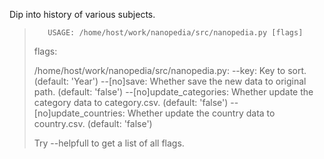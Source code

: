 Dip into history of various subjects.

> 
>        USAGE: /home/host/work/nanopedia/src/nanopedia.py [flags]
> flags:
> 
> /home/host/work/nanopedia/src/nanopedia.py:
>   --key: Key to sort.
>     (default: 'Year')
>   --[no]save: Whether save the new data to original path.
>     (default: 'false')
>   --[no]update_categories: Whether update the category data to category.csv.
>     (default: 'false')
>   --[no]update_countries: Whether update the country data to country.csv.
>     (default: 'false')
> 
> Try --helpfull to get a list of all flags.
